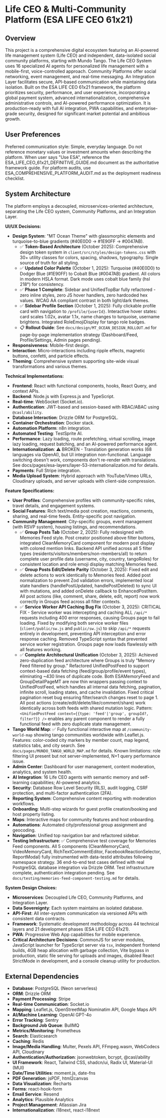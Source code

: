 # Life CEO & Multi-Community Platform (ESA LIFE CEO 61x21)

## Overview

This project is a comprehensive digital ecosystem featuring an AI-powered life management system (Life CEO) and independent, data-isolated social community platforms, starting with Mundo Tango. The Life CEO System uses 16 specialized AI agents for personalized life management with a mobile-first, voice-controlled approach. Community Platforms offer social networking, event management, and real-time messaging. An Integration Layer facilitates secure, API-based communication while maintaining data isolation. Built on the ESA LIFE CEO 61x21 framework, the platform prioritizes security, performance, and user experience, incorporating a global payment system, advanced internationalization, comprehensive administrative controls, and AI-powered performance optimization. It is production-ready with full AI integration, PWA capabilities, and enterprise-grade security, designed for significant market potential and ambitious growth.

## User Preferences

Preferred communication style: Simple, everyday language.
Do not reference monetary values or investment amounts when describing the platform.
When user says "Use ESA", reference the ESA_LIFE_CEO_61x21_DEFINITIVE_GUIDE.md document as the authoritative framework guide.
For platform audits, use ESA_COMPREHENSIVE_PLATFORM_AUDIT.md as the deployment readiness checklist.

## System Architecture

The platform employs a decoupled, microservices-oriented architecture, separating the Life CEO system, Community Platforms, and an Integration Layer.

**UI/UX Decisions:**
- **Design System**: "MT Ocean Theme" with glassmorphic elements and turquoise-to-blue gradients (#40E0D0 → #1E90FF → #0047AB).
  - ✅ **Token-Based Architecture** (October 2025): Comprehensive design token system in `client/src/styles/design-tokens.css` with 30+ utility classes for colors, spacing, shadows, typography. Single source of truth for all styling.
  - ✅ **Updated Color Palette** (October 1, 2025): Turquoise (#40E0D0) to Dodger Blue (#1E90FF) to Cobalt Blue (#0047AB) gradient. All colors in modern HSLA format. Dark mode uses cobalt blue family (hsl 218°) for consistency.
  - ✅ **Phase 1 Complete**: Sidebar and UnifiedTopBar fully refactored - zero inline styles, zero JS hover handlers, zero hardcoded hex values. WCAG AA compliant contrast in both light/dark themes.
  - ✅ **Sidebar Profile Section** (October 1, 2025): Fully clickable profile card with navigation to `/profile/{userId}`. Interactive hover states: card scales 1.02x, avatar 1.1x, name changes to turquoise, username brightens. Integrated RoleEmojiDisplay for tango role badges.
  - 📋 **Rollout Guide**: See `docs/design/MT_OCEAN_DESIGN_ROLLOUT.md` for page-by-page implementation strategy (Dashboard/Feed, Profile/Settings, Admin pages pending).
- **Responsiveness**: Mobile-first design.
- **Interaction**: Micro-interactions including ripple effects, magnetic buttons, confetti, and particle effects.
- **Theming**: Comprehensive system supporting site-wide visual transformations and various themes.

**Technical Implementations:**
- **Frontend**: React with functional components, hooks, React Query, and context APIs.
- **Backend**: Node.js with Express.js and TypeScript.
- **Real-time**: WebSocket (Socket.io).
- **Authentication**: JWT-based and session-based with RBAC/ABAC using `@casl/ability`.
- **Database Interaction**: Drizzle ORM for PostgreSQL.
- **Container Orchestration**: Docker stack.
- **Automation Platform**: n8n integration.
- **Automated Testing**: TestSprite AI.
- **Performance**: Lazy loading, route prefetching, virtual scrolling, image lazy loading, request batching, and an AI-powered performance agent.
- **Internationalization**: ⚠️ BROKEN - Translation generation works (68 languages via OpenAI), but UI integration non-functional. Language switching doesn't work, components don't re-render with translations. See docs/pages/esa-layers/layer-53-internationalization.md for details.
- **Payments**: Full Stripe integration.
- **Media Upload System**: Hybrid approach with YouTube/Vimeo URLs, Cloudinary uploads, and server uploads with client-side compression.

**Feature Specifications:**
- **User Profiles**: Comprehensive profiles with community-specific roles, travel details, and engagement systems.
- **Social Features**: Rich text/media post creation, reactions, comments, sharing, and real-time feeds. Entity-specific post navigation.
- **Community Management**: City-specific groups, event management (with RSVP system), housing listings, and recommendations.
  - ✅ **Group Posts Tab** (October 2, 2025): Fully redesigned with Memories Feed style. Post creator positioned above filter buttons, integrated CleanMemoryCard component for modern post display with colored mention links. Backend API unified across all 5 filter types (residents/visitors/members/non-members/all) to return complete user profile data (username, city, country, tangoRoles) for consistent location and role emoji display matching Memories feed.
  - ✅ **Group Posts Edit/Delete Parity** (October 3, 2025): Fixed edit and delete actions to work identically to Memories feed. Added post normalization to prevent Zod validation errors, implemented local state handlers (handlePostUpdated, handlePostDeleted) to sync UI with mutations, and added onDelete callback to EnhancedPostItem. All post actions (like, comment, share, delete, edit, report) now work correctly in Groups feed across all filter contexts.
  - ✅ **Service Worker API Caching Bug Fix** (October 3, 2025): CRITICAL FIX - Service worker was intercepting and caching ALL `/api/*` requests including 400 error responses, causing Groups page to fail loading. Fixed by modifying both service worker files (`client/public/sw.js` and `public/sw.js`) to skip `/api/*` requests entirely in development, preventing API interception and error response caching. Removed TypeScript syntax that prevented service worker registration. Groups page now loads flawlessly with all features working.
  - ✅ **Complete Architectural Unification** (October 3, 2025): Achieved zero-duplication feed architecture where Groups is truly "Memory Feed filtered by group." Refactored UnifiedPostFeed to support context-based data fetching (feed/group/profile/event types), eliminating ~430 lines of duplicate code. Both ESAMemoryFeed and GroupDetailPageMT are now thin wrappers passing context to UnifiedPostFeed, which handles all internal data fetching, pagination, infinite scroll, loading states, and cache invalidation. Fixed critical pagination reset bug ensuring filter/search changes reset to page 1. All post actions (create/edit/delete/like/comment/share) work identically across both feeds with shared mutation logic. Pattern: `<UnifiedPostFeed context={{type: 'feed'|'group', groupId?, filter?}} />` enables any parent component to render a fully functional feed with zero duplicate state management.
- **Tango World Map**: ✅ Fully functional interactive map at `/community-world-map` showing tango communities worldwide with Leaflet.js. Features: color-coded city markers by member count, map legend, statistics tabs, and city search. See `docs/pages/MUNDO_TANGO_WORLD_MAP.md` for details. Known limitations: role filtering UI present but not server-implemented, N+1 query performance issue.
- **Admin Center**: Dashboard for user management, content moderation, analytics, and system health.
- **AI Integration**: 16 Life CEO agents with semantic memory and self-learning capabilities; AI-powered analytics.
- **Security**: Database Row Level Security (RLS), audit logging, CSRF protection, and multi-factor authentication (2FA).
- **Reporting System**: Comprehensive content reporting with moderation workflows.
- **Onboarding**: Multi-step wizards for guest profile creation/booking and host property listing.
- **Maps**: Interactive maps for community features and host onboarding.
- **Automations**: Automated city/professional group assignment and geocoding.
- **Navigation**: Unified top navigation bar and refactored sidebar.
- **Testing Infrastructure**: ✅ Comprehensive test coverage for Memories Feed components. All 5 components (CleanMemoryCard, VideoMemoryCard, RichTextCommentEditor, FacebookReactionSelector, ReportModal) fully instrumented with data-testid attributes following namespace strategy. 36 end-to-end test cases defined with real PostgreSQL database integration via Drizzle ORM. Test infrastructure complete, authentication integration pending. See `docs/testing/memories-feed-component-testing.md` for details.

**System Design Choices:**
- **Microservices**: Decoupled Life CEO, Community Platforms, and Integration Layer.
- **Data Sovereignty**: Each system maintains an isolated database.
- **API-First**: All inter-system communication via versioned APIs with consistent data contracts.
- **Framework**: Systematic development methodology across 44 technical layers and 21 development phases (ESA LIFE CEO 61x21).
- **PWA**: Progressive Web App capabilities for mobile experience.
- **Critical Architecture Decisions**: CommonJS for server modules, JavaScript launcher for TypeScript server via `tsx`, independent frontend builds, 4GB heap allocation with garbage collection, Vite bypass in production, static file serving for uploads and images, disabled React StrictMode in development, and a console cleanup utility for production.

## External Dependencies

- **Database**: PostgreSQL (Neon serverless)
- **ORM**: Drizzle ORM
- **Payment Processing**: Stripe
- **Real-time Communication**: Socket.io
- **Mapping**: Leaflet.js, OpenStreetMap Nominatim API, Google Maps API
- **AI/Machine Learning**: OpenAI GPT-4o
- **Error Tracking**: Sentry
- **Background Job Queue**: BullMQ
- **Metrics/Monitoring**: Prometheus
- **Search**: Elasticsearch
- **Caching**: Redis
- **Image/Media Handling**: Multer, Pexels API, FFmpeg.wasm, WebCodecs API, Cloudinary
- **Authentication/Authorization**: jsonwebtoken, bcrypt, @casl/ability
- **UI Framework**: React, Tailwind CSS, shadcn/ui, Radix UI, Material-UI (MUI)
- **Date/Time Utilities**: moment.js, date-fns
- **PDF Generation**: jsPDF, html2canvas
- **Data Visualization**: Recharts
- **Forms**: react-hook-form
- **Email Service**: Resend
- **Analytics**: Plausible Analytics
- **Project Management**: Atlassian Jira
- **Internationalization**: i18next, react-i18next